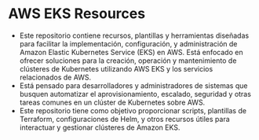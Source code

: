 # AWS EKS Resources
- Este repositorio contiene recursos, plantillas y herramientas diseñadas para facilitar la implementación, configuración, y administración de Amazon Elastic Kubernetes Service (EKS) en AWS. Está enfocado en ofrecer soluciones para la creación, operación y mantenimiento de clústeres de Kubernetes utilizando AWS EKS y los servicios relacionados de AWS.
- Está pensado para desarrolladores y administradores de sistemas que busquen automatizar el aprovisionamiento, escalado, seguridad y otras tareas comunes en un clúster de Kubernetes sobre AWS.
- Este repositorio tiene como objetivo proporcionar scripts, plantillas de Terraform, configuraciones de Helm, y otros recursos útiles para interactuar y gestionar clústeres de Amazon EKS.